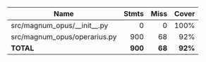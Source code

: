 | Name                             |    Stmts |     Miss |   Cover |
|--------------------------------- | -------: | -------: | ------: |
| src/magnum\_opus/\_\_init\_\_.py |        0 |        0 |    100% |
| src/magnum\_opus/operarius.py    |      900 |       68 |     92% |
|                        **TOTAL** |  **900** |   **68** | **92%** |
